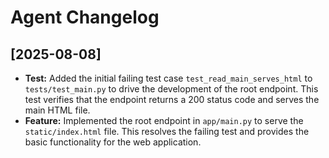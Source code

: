 # Agent Changelog

## [2025-08-08]

- **Test:** Added the initial failing test case `test_read_main_serves_html` to `tests/test_main.py` to drive the development of the root endpoint. This test verifies that the endpoint returns a 200 status code and serves the main HTML file.
- **Feature:** Implemented the root endpoint in `app/main.py` to serve the `static/index.html` file. This resolves the failing test and provides the basic functionality for the web application.